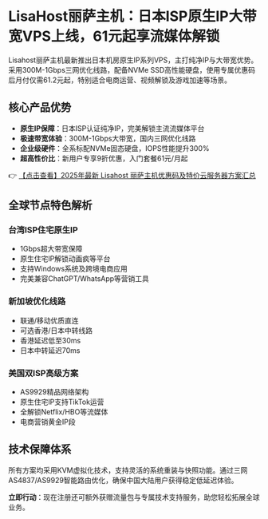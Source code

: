 # LisaHost丽萨主机：日本ISP原生IP大带宽VPS上线，61元起享流媒体解锁

Lisahost丽萨主机最新推出日本机房原生IP系列VPS，主打纯净IP与大带宽优势。采用300M-1Gbps三网优化线路，配备NVMe SSD高性能硬盘，使用专属优惠码后月付仅需61.2元起，特别适合电商运营、视频解锁及游戏加速等场景。

## 核心产品优势
- **原生IP保障**：日本ISP认证纯净IP，完美解锁主流流媒体平台
- **极速带宽体验**：300M-1Gbps大带宽，国内三网优化线路
- **企业级硬件**：全系标配NVMe固态硬盘，IOPS性能提升300%
- **超高性价比**：新用户专享9折优惠，入门套餐61元/月起

👉 [【点击查看】2025年最新 Lisahost 丽萨主机优惠码及特价云服务器方案汇总](https://bit.ly/lisazhuji)

## 全球节点特色解析

### 台湾ISP住宅原生IP
- 1Gbps超大带宽保障
- 原生住宅IP解锁动画疯等平台
- 支持Windows系统及跨境电商应用
- 完美兼容ChatGPT/WhatsApp等营销工具

### 新加坡优化线路
- 联通/移动优质直连
- 可选香港/日本中转线路
- 香港延迟低至30ms
- 日本中转延迟70ms

### 美国双ISP高级方案
- AS9929精品网络架构
- 原生住宅IP支持TikTok运营
- 全解锁Netflix/HBO等流媒体
- 电商营销黄金IP段

## 技术保障体系
所有方案均采用KVM虚拟化技术，支持灵活的系统重装与快照功能。通过三网AS4837/AS9929智能路由优化，确保中国大陆用户获得稳定低延迟体验。

**立即行动**：现在注册还可额外获赠流量包与专属技术支持服务，助您轻松拓展全球业务。